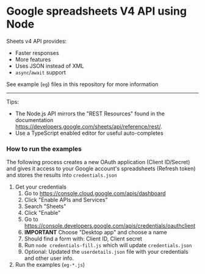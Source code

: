 # Google spreadsheets V4 API using Node

Sheets v4 API provides:

- Faster responses
- More features
- Uses JSON instead of XML
- `async`/`await` support

See example (`eg`) files in this repository for more information

---

Tips:

- The Node.js API mirrors the "REST Resources" found in the documentation https://developers.google.com/sheets/api/reference/rest/.
- Use a TypeScript enabled editor for useful auto-completes

### How to run the examples

The following process creates a new OAuth application (Client ID/Secret) and gives it access to your Google account's spreadsheets (Refresh token) and stores the results into `credentials.json`

1. Get your credentials
    1. Go to https://console.cloud.google.com/apis/dashboard
    1. Click "Enable APIs and Services"
    1. Search "Sheets"
    1. Click "Enable"
    1. Go to https://console.developers.google.com/apis/credentials/oauthclient
    1. **IMPORTANT** Choose "Desktop app" and choose a name
    1. Should find a form with: Client ID, Client secret
    1. Run `node credentials-fill.js` which will update `credentials.json`
    1. Optional: Updated the `userdetails.json` file with your credentials and other user info.
1. Run the examples (`eg-*.js`)
